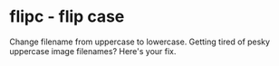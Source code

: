 # flipc - flip case

Change filename from uppercase to lowercase. Getting tired of pesky uppercase image filenames? Here's your fix.
